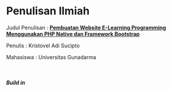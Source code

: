 <h1>Penulisan Ilmiah</h1>

<p>Judul Penulisan : <b><u>Pembuatan Website E-Learning Programming Menggunakan PHP Native
dan Framework Bootstrap</u></b></p>
<p>Penulis : Kristovel Adi Sucipto</p>
<p>Mahasiswa : Universitas Gunadarma</p>
&nbsp
<p><h5>Build in</h5></p>
